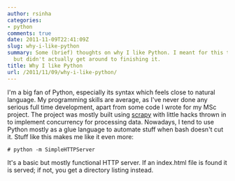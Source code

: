 ```yaml
---
author: rsinha
categories:
- python
comments: true
date: 2011-11-09T22:41:09Z
slug: why-i-like-python
summary: Some (brief) thoughts on why I like Python. I meant for this to be longer,
  but didn't actually get around to finishing it.
title: Why I like Python
url: /2011/11/09/why-i-like-python/
---
```


I'm a big fan of Python, especially its syntax which feels close to natural language. My programming skills are average, as I've never done any serious full time development, apart from some code I wrote for my MSc project. The project was mostly built using [scrapy](http://scrapy.org/) with little hacks thrown in to implement concurrency for processing data. Nowadays, I tend to use Python mostly as a glue language to automate stuff when bash doesn't cut it. Stuff like this makes me like it even more:

    
    
    # python -m SimpleHTTPServer
    


It's a basic but mostly functional HTTP server. If an index.html file is found it is served; if not, you get a directory listing instead. 
